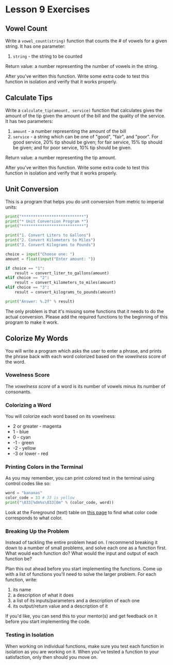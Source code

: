 # Lesson 9 Exercises

## Vowel Count

Write a `vowel_count(string)` function that counts the # of vowels for a given
string. It has one parameter:

1. `string` - the string to be counted

Return value: a number representing the number of vowels in the string.

After you've written this function.
Write some extra code to test this function in isolation and verify that
it works properly.

## Calculate Tips

Write a `calculate_tip(amount, service)` function that calculates gives
the amount of the tip given the amount of the bill and the quality of the
service. It has two parameters:

1. `amount` - a number representing the amount of the bill
2. `service` - a string which can be one of "good", "fair", and "poor". For
good service, 20% tip should be given; for fair service, 15% tip should be
given; and for poor service, 10% tip should be given.

Return value: a number representing the tip amount.

After you've written this function.
Write some extra code to test this function in isolation and verify that
it works properly.

## Unit Conversion

This is a program that helps you do unit conversion from metric to imperial
units:

```python
print("***************************")
print("* Unit Conversion Program *")
print("***************************")

print("1. Convert Liters to Gallons")
print("2. Convert Kilometers to Miles")
print("3. Convert Kilograms to Pounds")

choice = input("Choose one: ")
amount = float(input("Enter amount: "))

if choice == "1":
    result = convert_liter_to_gallons(amount)
elif choice == "2":
    result = convert_kilometers_to_miles(amount)
elif choice == "3":
    result = convert_kilograms_to_pounds(amount)

print("Answer: %.2f" % result)
```

The only problem is that it's missing some functions that it needs to do the
actual conversion. Please add the required functions to the beginning
of this program to make it work.

## Colorize My Words

You will write a program which asks the user to enter a phrase, and prints
the phrase back with each word colorized based on the *vowelness* score
of the word.

### Vowelness Score
The *vowelness score* of a word is its number of vowels minus its
number of consonants.

### Colorizing a Word

You will colorize each word based on its vowelness:

* 2 or greater - magenta
* 1 - blue
* 0 - cyan
* -1 - green
* -2 - yellow
* -3 or lower - red

### Printing Colors in the Terminal

As you may remember, you can print colored text in the terminal using
control codes like so:

```python
word = "bananas"
color_code = 33 # 33 is yellow
print("\033[%dm%s\033[0m" % (color_code, word))
```

Look at the Foreground (text) table on [this page](https://misc.flogisoft.com/bash/tip_colors_and_formatting) to find
what color code corresponds to what color.

### Breaking Up the Problem

Instead of tackling the entire problem head on. I recommend breaking it
down to a number of small problems, and solve each one as a function first.
What would each function do? What would the input and output of each
function be?

Plan this out ahead before you start implementing the functions. Come up
with a list of functions you'll need to solve the larger problem. For each
function, write:

1. its name
2. a description of what it does
3. a list of its inputs/parameters and a description of each one
4. its output/return value and a description of it

If you'd like, you can send this to your mentor(s) and get feedback on it
before you start implementing the code.

### Testing in Isolation

When working on individual functions, make sure you test each function in
isolation as you are working on it. When you've tested a function to your
satisfaction, only then should you move on.
